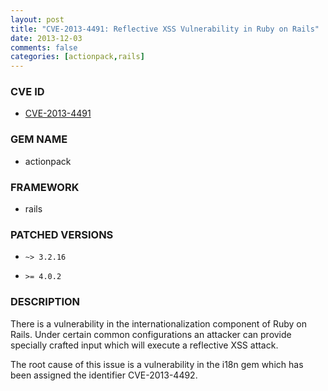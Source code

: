 ```yaml
---
layout: post
title: "CVE-2013-4491: Reflective XSS Vulnerability in Ruby on Rails"
date: 2013-12-03
comments: false
categories: [actionpack,rails]
---
```



### CVE ID

* [CVE-2013-4491](https://groups.google.com/forum/#!topic/ruby-security-ann/pLrh6DUw998)




### GEM NAME

* actionpack

### FRAMEWORK

* rails


### PATCHED VERSIONS


* `~> 3.2.16`

* `>= 4.0.2`


### DESCRIPTION

There is a vulnerability in the internationalization component of Ruby on
Rails. Under certain common configurations an attacker can provide specially
crafted input which will execute a reflective XSS attack.

The root cause of this issue is a vulnerability in the i18n gem which has
been assigned the identifier CVE-2013-4492.

